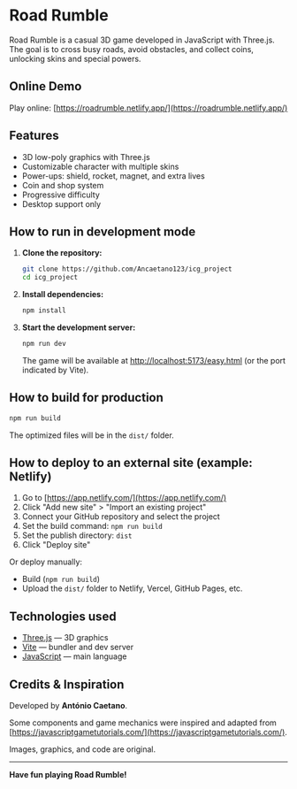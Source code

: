 # Road Rumble

Road Rumble is a casual 3D game developed in JavaScript with Three.js. The goal is to cross busy roads, avoid obstacles, and collect coins, unlocking skins and special powers.

## Online Demo

Play online: [https://roadrumble.netlify.app/](https://roadrumble.netlify.app/)

## Features

- 3D low-poly graphics with Three.js
- Customizable character with multiple skins
- Power-ups: shield, rocket, magnet, and extra lives
- Coin and shop system
- Progressive difficulty
- Desktop support only

## How to run in development mode

1. **Clone the repository:**
   ```bash
   git clone https://github.com/Ancaetano123/icg_project
   cd icg_project
   ```

2. **Install dependencies:**
   ```bash
   npm install
   ```

3. **Start the development server:**
   ```bash
   npm run dev
   ```
   The game will be available at [http://localhost:5173/easy.html](http://localhost:5173/easy.html) (or the port indicated by Vite).

## How to build for production

```bash
npm run build
```
The optimized files will be in the `dist/` folder.

## How to deploy to an external site (example: Netlify)

1. Go to [https://app.netlify.com/](https://app.netlify.com/)
2. Click "Add new site" > "Import an existing project"
3. Connect your GitHub repository and select the project
4. Set the build command: `npm run build`
5. Set the publish directory: `dist`
6. Click "Deploy site"

Or deploy manually:
- Build (`npm run build`)
- Upload the `dist/` folder to Netlify, Vercel, GitHub Pages, etc.

## Technologies used

- [Three.js](https://threejs.org/) — 3D graphics
- [Vite](https://vitejs.dev/) — bundler and dev server
- [JavaScript](https://www.javascript.com/) — main language

## Credits & Inspiration

Developed by **António Caetano**.

Some components and game mechanics were inspired and adapted from [https://javascriptgametutorials.com/](https://javascriptgametutorials.com/).

Images, graphics, and code are original.

---

**Have fun playing Road Rumble!**